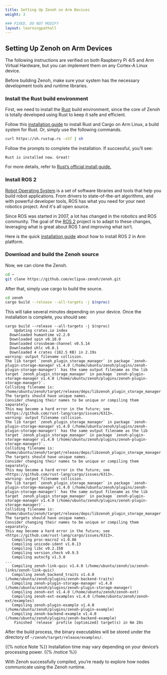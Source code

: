 ```yaml
---
title: Setting Up Zenoh on Arm Devices
weight: 3

### FIXED, DO NOT MODIFY
layout: learningpathall
---
```


## Setting Up Zenoh on Arm Devices

The following instructions are verified on both Raspberry Pi 4/5 and Arm Virtual Hardware, but you can implement them on any Cortex-A Linux device.

Before building Zenoh, make sure your system has the necessary development tools and runtime libraries.

### Install the Rust build environment

First, we need to install the [Rust](https://www.rust-lang.org/) build environment, since the core of Zenoh is totally developed using Rust to keep it safe and efficient. 

Follow this [installation guide](https://learn.arm.com/install-guides/rust/) to install Rust and Cargo on Arm Linux, a build system for Rust. Or, simply use the following commands.

```bash
curl https://sh.rustup.rs -sSf | sh
```

Follow the prompts to complete the installation. If successful, you’ll see:

```output
Rust is installed now. Great!
```

For more details, refer to [Rust’s official install guide.](https://doc.rust-lang.org/cargo/getting-started/installation.html#install-rust-and-cargo)

### Install ROS 2

[Robot Operating System](https://www.ros.org/) is a set of software libraries and tools that help you build robot applications. From drivers to state-of-the-art algorithms, and with powerful developer tools, ROS has what you need for your next robotics project. And it's all open source.

Since ROS was started in 2007, a lot has changed in the robotics and ROS community. The goal of the [ROS 2](https://docs.ros.org/en/rolling/index.html) project is to adapt to these changes, leveraging what is great about ROS 1 and improving what isn’t.

Here is the quick [installation guide](https://learn.arm.com/install-guides/ros2/) about how to install ROS 2 in Arm platform.

### Download and build the Zenoh source

Now, we can clone the Zenoh.

```bash
cd ~
git clone https://github.com/eclipse-zenoh/zenoh.git
```

After that, simply use cargo to build the source.

```bash
cd zenoh
cargo build --release --all-targets -j $(nproc)
```

This will take several minutes depending on your device. Once the installation is complete, you should see:

```output
cargo build --release --all-targets -j $(nproc)
    Updating crates.io index
  Downloaded humantime v2.2.0
  Downloaded spin v0.10.0
  Downloaded crossbeam-channel v0.5.14
  Downloaded uhlc v0.8.1
  Downloaded 4 crates (182.5 KB) in 2.19s
warning: output filename collision.
The lib target `zenoh_plugin_storage_manager` in package `zenoh-plugin-storage-manager v1.4.0 (/home/ubuntu/zenoh/plugins/zenoh-plugin-storage-manager)` has the same output filename as the lib target `zenoh_plugin_storage_manager` in package `zenoh-plugin-storage-manager v1.4.0 (/home/ubuntu/zenoh/plugins/zenoh-plugin-storage-manager)`.
Colliding filename is: /home/ubuntu/zenoh/target/release/deps/libzenoh_plugin_storage_manager.so
The targets should have unique names.
Consider changing their names to be unique or compiling them separately.
This may become a hard error in the future; see <https://github.com/rust-lang/cargo/issues/6313>.
warning: output filename collision.
The lib target `zenoh_plugin_storage_manager` in package `zenoh-plugin-storage-manager v1.4.0 (/home/ubuntu/zenoh/plugins/zenoh-plugin-storage-manager)` has the same output filename as the lib target `zenoh_plugin_storage_manager` in package `zenoh-plugin-storage-manager v1.4.0 (/home/ubuntu/zenoh/plugins/zenoh-plugin-storage-manager)`.
Colliding filename is: /home/ubuntu/zenoh/target/release/deps/libzenoh_plugin_storage_manager.so.dwp
The targets should have unique names.
Consider changing their names to be unique or compiling them separately.
This may become a hard error in the future; see <https://github.com/rust-lang/cargo/issues/6313>.
warning: output filename collision.
The lib target `zenoh_plugin_storage_manager` in package `zenoh-plugin-storage-manager v1.4.0 (/home/ubuntu/zenoh/plugins/zenoh-plugin-storage-manager)` has the same output filename as the lib target `zenoh_plugin_storage_manager` in package `zenoh-plugin-storage-manager v1.4.0 (/home/ubuntu/zenoh/plugins/zenoh-plugin-storage-manager)`.
Colliding filename is: /home/ubuntu/zenoh/target/release/deps/libzenoh_plugin_storage_manager.rlib
The targets should have unique names.
Consider changing their names to be unique or compiling them separately.
This may become a hard error in the future; see <https://github.com/rust-lang/cargo/issues/6313>.
   Compiling proc-macro2 v1.0.86
   Compiling unicode-ident v1.0.13
   Compiling libc v0.2.158
   Compiling version_check v0.9.5
   Compiling autocfg v1.3.0
...
   Compiling zenoh-link-quic v1.4.0 (/home/ubuntu/zenoh/io/zenoh-links/zenoh-link-quic)
   Compiling zenoh_backend_traits v1.4.0 (/home/ubuntu/zenoh/plugins/zenoh-backend-traits)
   Compiling zenoh-plugin-storage-manager v1.4.0 (/home/ubuntu/zenoh/plugins/zenoh-plugin-storage-manager)
   Compiling zenoh-ext v1.4.0 (/home/ubuntu/zenoh/zenoh-ext)
   Compiling zenoh-ext-examples v1.4.0 (/home/ubuntu/zenoh/zenoh-ext/examples)
   Compiling zenoh-plugin-example v1.4.0 (/home/ubuntu/zenoh/plugins/zenoh-plugin-example)
   Compiling zenoh-backend-example v1.4.0 (/home/ubuntu/zenoh/plugins/zenoh-backend-example)
    Finished `release` profile [optimized] target(s) in 6m 28s
```

After the build process, the binary executables will be stored under the directory of `~/zenoh/target/release/examples/`.

{{% notice Note %}}
Installation time may vary depending on your device’s processing power.
{{% /notice %}}

With Zenoh successfully compiled, you’re ready to explore how nodes communicate using the Zenoh runtime.
